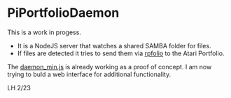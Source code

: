 # PiPortfolioDaemon

This is a work in progess.

- It is a NodeJS server that watches a shared SAMBA folder for files. 
- If files are detected it tries to send them via [rpfolio](https://github.com/LennartHennigs/transfolio) to the Atari Portfolio.

The [daemon_min.js]() is already working as a proof of concept. I am now trying to buld a web interface for additional functionality.

LH 2/23
